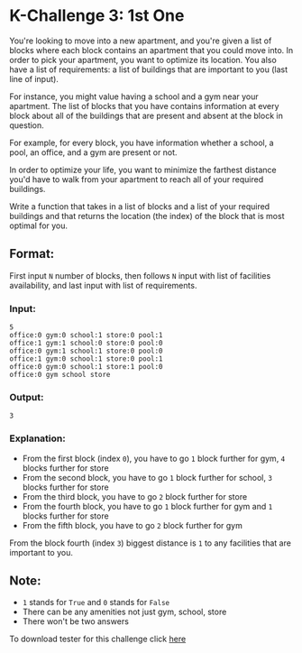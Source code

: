 
# K-Challenge 3: 1st One

You're looking to move into a new apartment, and you're given a list of blocks where each block contains an apartment that you could move into. In order to pick your apartment, you want to optimize its location. You also have a list of requirements: a list of buildings that are important to you (last line of input). 

For instance, you might value having a school and a gym near your apartment. The list of blocks
that you have contains information at every block about all of the buildings
that are present and absent at the block in question. 

For example, for every block, you have information whether a school, a pool, an office, and a gym are present or not.

In order to optimize your life, you want to minimize the farthest distance you'd have to walk from your apartment to reach all of your required buildings. 

Write a function that takes in a list of blocks and a list of your required buildings and that returns the location (the index) of the block that is most optimal for you.

## Format:

First input `N` number of blocks, then follows `N` input with list of facilities availability, and last input with list of requirements.

### Input:
```
5
office:0 gym:0 school:1 store:0 pool:1
office:1 gym:1 school:0 store:0 pool:0
office:0 gym:1 school:1 store:0 pool:0
office:1 gym:0 school:1 store:0 pool:1
office:0 gym:0 school:1 store:1 pool:0
office:0 gym school store
```

### Output:
```
3
```

### Explanation:

- From the first block (index `0`), you have to go `1` block further for gym, `4` blocks further for store
- From the second block, you have to go `1` block further for school, `3` blocks further for store
- From the third block, you have to go `2` block further for store
- From the fourth block, you have to go `1` block further for gym and `1` blocks further for store
- From the fifth block, you have to go `2` block further for gym

From the block fourth (index `3`) biggest distance is `1` to any facilities that are important to you.

## Note:
- `1` stands for `True` and `0` stands for `False`
- There can be any amenities not just gym, school, store
- There won't be two answers

To download tester for this challenge click [here](https://downgit.github.io/#/home?url=https://github.com/Pomroka/TWT_Challenges_Tester/tree/main/K_Challenge_3_1)

